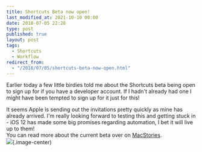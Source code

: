 ```yaml
---
title: Shortcuts Beta now open!
last_modified_at: 2021-10-10 00:00
date: 2018-07-05 22:28
type: post
published: true
layout: post
tags:
  - Shortcuts
  - Workflow
redirect_from:
  - "/2018/07/05/shortcuts-beta-now-open.html"
---
```

Earlier today a few little birdies told me about the Shortcuts beta being open to sign up for if you have a developer account. If I hadn't already had one I might have been tempted to sign up for it just for this!  

<!--more-->

It seems Apple is sending out the invitations pretty quickly as mine has already arrived. I'm really looking forward to testing this and getting stuck in - iOS 12 has made some big promises regarding automation, I bet it will live up to them!  
You can read more about the current beta over on <a href="https://www.macstories.net/linked/shortcuts-app-beta-arriving-through-testflight-soon/">MacStories</a>.  
![](https://resources.rosemaryorchard.com/images/blog/shortcuts-beta-now-open/shortcuts-beta-invite.jpeg){.image-center)
